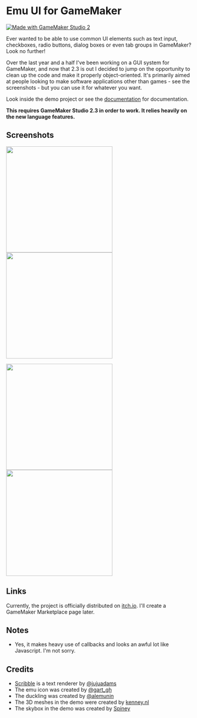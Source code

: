 # Emu UI for GameMaker

[![Made with GameMaker Studio 2](https://img.shields.io/badge/Made%20with-GameMaker_Studio_2-000000.svg?style=flat&logo=data%3Aimage%2Fpng%3Bbase64%2CiVBORw0KGgoAAAANSUhEUgAAAA4AAAAOCAMAAAAolt3jAAAAZlBMVEX%2F%2F%2F%2F%2F%2F%2F%2F%2F%2F%2F%2F%2F%2F%2F%2F%2F%2F%2F%2F%2F%2F%2F%2F%2F%2F%2F%2F%2F%2F%2F%2F%2F%2F%2F%2F%2F%2F%2F%2F%2F%2F%2F%2F%2F%2F%2F%2F%2F%2F%2F%2F%2F%2F%2F%2F%2F%2F%2F%2F%2F%2F%2F%2F%2F%2F%2F%2F%2F%2F%2F%2F%2F%2F%2F%2F%2F%2F%2F%2F%2F%2F%2F%2F%2F%2F%2F%2F%2F%2F%2F%2F%2F%2F%2F%2F%2F%2F%2F%2F%2F%2F%2F%2F%2F%2F%2F%2F%2F%2F%2F%2F%2F%2F%2F%2F%2F%2F%2F%2F%2F%2F%2F%2F%2F%2F%2F%2F%2F%2F%2F%2F%2F%2F%2F%2BrG8stAAAAIXRSTlMABg0OFBkfcn1%2Bf4CBgoOFhoeIiouWmNDa5ebp8PX2%2B%2F6o6Vq%2BAAAAY0lEQVR42k2OWQ6AIAwFn%2BIOioobrnD%2FS4o0EeanmQxNAdErRFTWtsFq6%2BiiZozz0CSnTjYBwo0RkF8DWDLf51Ni9K%2FYdq0Fy3KAfzk97M7goK1F%2F4rGH9Kk1OlboQtEDIrmC%2BU3CVxTr%2FRMAAAAAElFTkSuQmCC)](https://www.yoyogames.com/gamemaker)

Ever wanted to be able to use common UI elements such as text input, checkboxes, radio buttons, dialog boxes or even tab groups in GameMaker? Look no further!

Over the last year and a half I've been working on a GUI system for GameMaker, and now that 2.3 is out I decided to jump on the opportunity to clean up the code and make it properly object-oriented. It's primarily aimed at people looking to make software applications other than games - see the screenshots - but you can use it for whatever you want.

Look inside the demo project or see the [documentation](https://github.com/DragoniteSpam/Documentation/wiki/Emu) for documentation.

**This requires GameMaker Studio 2.3 in order to work. It relies heavily on the new language features.**

## Screenshots

<a href="https://img.itch.zone/aW1hZ2UvNjcxMzAzLzM2NTk2MjkucG5n/original/Ernro5.png"><img src="https://img.itch.zone/aW1hZ2UvNjcxMzAzLzM2NTk2MjkucG5n/original/Ernro5.png" width="288"></a>
<a href="https://img.itch.zone/aW1hZ2UvNjcxMzAzLzM2NTk2MzAucG5n/original/1USygf.png"><img src="https://img.itch.zone/aW1hZ2UvNjcxMzAzLzM2NTk2MzAucG5n/original/1USygf.png" width="288"></a>

<a href="https://img.itch.zone/aW1hZ2UvNjcxMzAzLzM2NTk2MjgucG5n/original/B6NRS9.png"><img src="https://img.itch.zone/aW1hZ2UvNjcxMzAzLzM2NTk2MjgucG5n/original/B6NRS9.png" width="288"></a>
<a href="https://img.itch.zone/aW1hZ2UvNjcxMzAzLzM2NTk2MzEucG5n/original/Mrb%2FyO.png"><img src="https://img.itch.zone/aW1hZ2UvNjcxMzAzLzM2NTk2MzEucG5n/original/Mrb%2FyO.png" width="288"></a>

## Links

Currently, the project is officially distributed on [itch.io](https://dragonite.itch.io/emu-ui-for-gamemaker). I'll create a GameMaker Marketplace page later.

## Notes

 - Yes, it makes heavy use of callbacks and looks an awful lot like Javascript. I'm not sorry.

## Credits

 - [Scribble](https://github.com/JujuAdams/scribble) is a text renderer by [@jujuadams](https://twitter.com/jujuadams)
 - The emu icon was created by [@gart_gh](https://twitter.com/gart_gh)
 - The duckling was created by [@alemunin](https://twitter.com/alemunin)
 - The 3D meshes in the demo were created by [kenney.nl](https://kenney.nl/assets/nature-kit)
 - The skybox in the demo was created by [Spiney](https://opengameart.org/content/cloudy-skyboxes)
